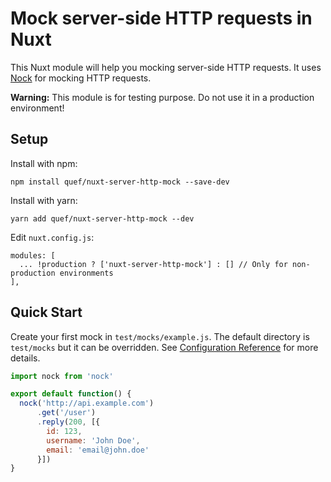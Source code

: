 # Mock server-side HTTP requests in Nuxt
This Nuxt module will help you mocking server-side HTTP requests.
It uses [Nock](https://github.com/nock/nock) for mocking HTTP requests.

**Warning:** This module is for testing purpose. Do not use it in a production environment!

## Setup
Install with npm:
```
npm install quef/nuxt-server-http-mock --save-dev
```
Install with yarn:
```
yarn add quef/nuxt-server-http-mock --dev
```

Edit `nuxt.config.js`:

```
modules: [
  ... !production ? ['nuxt-server-http-mock'] : [] // Only for non-production environments
],

```


## Quick Start
Create your first mock in `test/mocks/example.js`. The default directory is `test/mocks`
but it can be overridden. See [Configuration Reference](#configuration-reference) for more details.

```javascript
import nock from 'nock'

export default function() {
  nock('http://api.example.com')
      .get('/user')
      .reply(200, [{
        id: 123,
        username: 'John Doe',
        email: 'email@john.doe'
      }])
}
```
